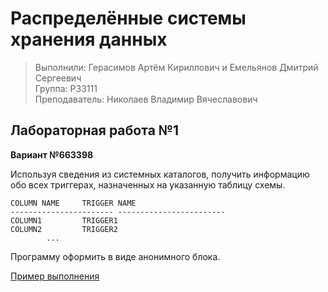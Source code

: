 # Распределённые системы хранения данных

> Выполнили: Герасимов Артём Кириллович и Емельянов Дмитрий Сергеевич  
> Группа: P33111  
> Преподаватель: Николаев Владимир Вячеславович

## Лабораторная работа №1

**Вариант №663398**

Используя сведения из системных каталогов, получить информацию обо всех триггерах, назначенных на указанную таблицу схемы.

```
COLUMN NAME		TRIGGER NAME
----------------------- ------------------------
COLUMN1			TRIGGER1
COLUMN2			TRIGGER2
		...
```

Программу оформить в виде анонимного блока.

[Пример выполнения](./Lab1/example.png)
